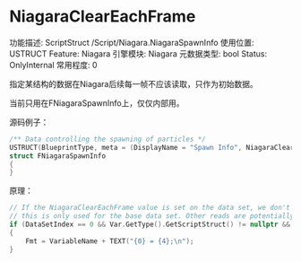 # NiagaraClearEachFrame

功能描述: ScriptStruct /Script/Niagara.NiagaraSpawnInfo
使用位置: USTRUCT
Feature: Niagara
引擎模块: Niagara
元数据类型: bool
Status: OnlyInternal
常用程度: 0

指定某结构的数据在Niagara后续每一帧不应该读取，只作为初始数据。

当前只用在FNiagaraSpawnInfo上，仅仅内部用。

源码例子：

```cpp
/** Data controlling the spawning of particles */
USTRUCT(BlueprintType, meta = (DisplayName = "Spawn Info", NiagaraClearEachFrame = "true"))
struct FNiagaraSpawnInfo
{
}
```

原理：

```cpp
// If the NiagaraClearEachFrame value is set on the data set, we don't bother reading it in each frame as we know that it is is invalid. However,
// this is only used for the base data set. Other reads are potentially from events and are therefore perfectly valid.
if (DataSetIndex == 0 && Var.GetType().GetScriptStruct() != nullptr && Var.GetType().GetScriptStruct()->GetMetaData(TEXT("NiagaraClearEachFrame")).Equals(TEXT("true"), ESearchCase::IgnoreCase))
{
	Fmt = VariableName + TEXT("{0} = {4};\n");
}
```